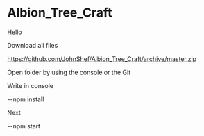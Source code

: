 # Albion_Tree_Craft

Hello

Download all files

https://github.com/JohnShef/Albion_Tree_Craft/archive/master.zip

Open folder by using the console or the Git

Write in console

--npm install

Next

--npm start
